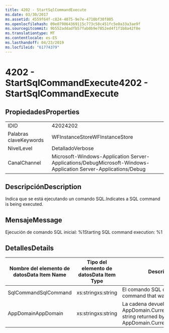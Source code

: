```yaml
---
title: 4202 - StartSqlCommandExecute
ms.date: 03/30/2017
ms.assetid: 4559f64f-c824-4075-9e7e-4710bf30f805
ms.openlocfilehash: 09e079864369115c773c58c451fc5e0a33a3ae9f
ms.sourcegitcommit: 9b552addadfb57fab0b9e7852ed4f1f1b8a42f8e
ms.translationtype: MT
ms.contentlocale: es-ES
ms.lasthandoff: 04/23/2019
ms.locfileid: "61774379"
---
```

# <a name="4202---startsqlcommandexecute"></a><span data-ttu-id="c6258-102">4202 - StartSqlCommandExecute</span><span class="sxs-lookup"><span data-stu-id="c6258-102">4202 - StartSqlCommandExecute</span></span>
## <a name="properties"></a><span data-ttu-id="c6258-103">Propiedades</span><span class="sxs-lookup"><span data-stu-id="c6258-103">Properties</span></span>  
  
|||  
|-|-|  
|<span data-ttu-id="c6258-104">ID</span><span class="sxs-lookup"><span data-stu-id="c6258-104">ID</span></span>|<span data-ttu-id="c6258-105">4202</span><span class="sxs-lookup"><span data-stu-id="c6258-105">4202</span></span>|  
|<span data-ttu-id="c6258-106">Palabras clave</span><span class="sxs-lookup"><span data-stu-id="c6258-106">Keywords</span></span>|<span data-ttu-id="c6258-107">WFInstanceStore</span><span class="sxs-lookup"><span data-stu-id="c6258-107">WFInstanceStore</span></span>|  
|<span data-ttu-id="c6258-108">Nivel</span><span class="sxs-lookup"><span data-stu-id="c6258-108">Level</span></span>|<span data-ttu-id="c6258-109">Detallado</span><span class="sxs-lookup"><span data-stu-id="c6258-109">Verbose</span></span>|  
|<span data-ttu-id="c6258-110">Canal</span><span class="sxs-lookup"><span data-stu-id="c6258-110">Channel</span></span>|<span data-ttu-id="c6258-111">Microsoft-Windows-Application Server-Applications/Debug</span><span class="sxs-lookup"><span data-stu-id="c6258-111">Microsoft-Windows-Application Server-Applications/Debug</span></span>|  
  
## <a name="description"></a><span data-ttu-id="c6258-112">Descripción</span><span class="sxs-lookup"><span data-stu-id="c6258-112">Description</span></span>  
 <span data-ttu-id="c6258-113">Indica que se está ejecutando un comando SQL.</span><span class="sxs-lookup"><span data-stu-id="c6258-113">Indicates a SQL command is being executed.</span></span>  
  
## <a name="message"></a><span data-ttu-id="c6258-114">Mensaje</span><span class="sxs-lookup"><span data-stu-id="c6258-114">Message</span></span>  
 <span data-ttu-id="c6258-115">Ejecución de comando SQL inicial: %1</span><span class="sxs-lookup"><span data-stu-id="c6258-115">Starting SQL command execution: %1</span></span>  
  
## <a name="details"></a><span data-ttu-id="c6258-116">Detalles</span><span class="sxs-lookup"><span data-stu-id="c6258-116">Details</span></span>  
  
|<span data-ttu-id="c6258-117">Nombre del elemento de datos</span><span class="sxs-lookup"><span data-stu-id="c6258-117">Data Item Name</span></span>|<span data-ttu-id="c6258-118">Tipo del elemento de datos</span><span class="sxs-lookup"><span data-stu-id="c6258-118">Data Item Type</span></span>|<span data-ttu-id="c6258-119">Descripción</span><span class="sxs-lookup"><span data-stu-id="c6258-119">Description</span></span>|  
|--------------------|--------------------|-----------------|  
|<span data-ttu-id="c6258-120">SqlCommand</span><span class="sxs-lookup"><span data-stu-id="c6258-120">SqlCommand</span></span>|<span data-ttu-id="c6258-121">xs:string</span><span class="sxs-lookup"><span data-stu-id="c6258-121">xs:string</span></span>|<span data-ttu-id="c6258-122">El comando SQL que se ejecutó.</span><span class="sxs-lookup"><span data-stu-id="c6258-122">The SQL command that was executed.</span></span>|  
|<span data-ttu-id="c6258-123">AppDomain</span><span class="sxs-lookup"><span data-stu-id="c6258-123">AppDomain</span></span>|<span data-ttu-id="c6258-124">xs:string</span><span class="sxs-lookup"><span data-stu-id="c6258-124">xs:string</span></span>|<span data-ttu-id="c6258-125">La cadena devuelta por AppDomain.CurrentDomain.FriendlyName.</span><span class="sxs-lookup"><span data-stu-id="c6258-125">The string returned by AppDomain.CurrentDomain.FriendlyName.</span></span>|
